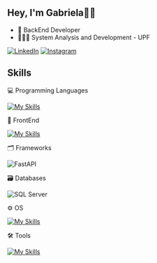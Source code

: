 ## Hey, I'm Gabriela👋🏻
- 🐍 BackEnd Developer
- 👩🏻‍🎓 System Analysis and Development - UPF
  
[![LinkedIn](https://img.shields.io/badge/LinkedIn-0077B5?style=for-the-badge&logo=linkedin&logoColor=white)](https://www.linkedin.com/in/gabitrombetta/)
[![Instagram](https://img.shields.io/badge/-Instagram-%23E4405F?style=for-the-badge&logo=instagram&logoColor=white)](https://www.instagram.com/gabi.trombetta/)

## Skills
💻 Programming Languages

[![My Skills](https://skillicons.dev/icons?i=py,cs)](https://skillicons.dev)

📱 FrontEnd

[![My Skills](https://skillicons.dev/icons?i=html,css,js)](https://skillicons.dev)

🗂️ Frameworks

![FastAPI](https://ibadges.netlify.app/fastapi.svg)

🗃️ Databases

![SQL Server](https://ibadges.netlify.app/mssqlserver.svg)

⚙️ OS

[![My Skills](https://skillicons.dev/icons?i=windows,linux)](https://skillicons.dev)

🛠️ Tools

[![My Skills](https://skillicons.dev/icons?i=vscode,visualstudio,git,github)](https://skillicons.dev)
